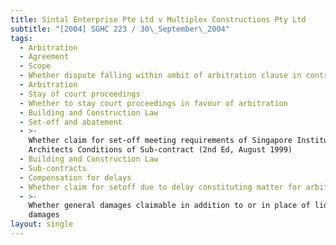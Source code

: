 ```yaml
---
title: Sintal Enterprise Pte Ltd v Multiplex Constructions Pty Ltd
subtitle: "[2004] SGHC 223 / 30\_September\_2004"
tags:
  - Arbitration
  - Agreement
  - Scope
  - Whether dispute falling within ambit of arbitration clause in contract
  - Arbitration
  - Stay of court proceedings
  - Whether to stay court proceedings in favour of arbitration
  - Building and Construction Law
  - Set-off and abatement
  - >-
    Whether claim for set-off meeting requirements of Singapore Institute of
    Architects Conditions of Sub-contract (2nd Ed, August 1999)
  - Building and Construction Law
  - Sub-contracts
  - Compensation for delays
  - Whether claim for setoff due to delay constituting matter for arbitration
  - >-
    Whether general damages claimable in addition to or in place of liquidated
    damages
layout: single
---
```


